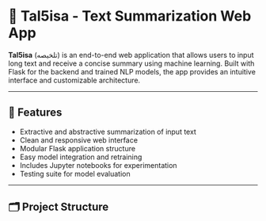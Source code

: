 # 🧠 Tal5isa - Text Summarization Web App

**Tal5isa** (تلخيصه) is an end-to-end web application that allows users to input long text and receive a concise summary using machine learning. Built with Flask for the backend and trained NLP models, the app provides an intuitive interface and customizable architecture.

---

## 🚀 Features

- Extractive and abstractive summarization of input text
- Clean and responsive web interface
- Modular Flask application structure
- Easy model integration and retraining
- Includes Jupyter notebooks for experimentation
- Testing suite for model evaluation

---

## 🗂️ Project Structure


